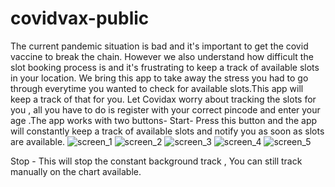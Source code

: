# covidvax-public
The current pandemic situation is bad and it's important to get the covid vaccine to break the chain.
However we also understand how difficult the slot booking process is and it's frustrating to keep a track
of available slots in your location.
We bring this app to take away the stress you had to go through everytime
you wanted to check for available slots.This app will keep a track of that for you.
Let Covidax worry about tracking the slots for you , all you have to do is register with your correct pincode 
and enter your age .The app works with two buttons-
Start- Press this button and the app will constantly keep a track of available slots and notify you as soon
as slots are available.
![screen_1](https://user-images.githubusercontent.com/41268465/120272836-511df700-c2cb-11eb-835e-598f21a97444.png)
![screen_2](https://user-images.githubusercontent.com/41268465/120272852-57ac6e80-c2cb-11eb-9f0c-e61f18988593.png)
![screen_3](https://user-images.githubusercontent.com/41268465/120272856-58450500-c2cb-11eb-98da-e5cc42695c57.png)
![screen_4](https://user-images.githubusercontent.com/41268465/120272857-59763200-c2cb-11eb-9993-917a6ffbf287.png)
![screen_5](https://user-images.githubusercontent.com/41268465/120272866-5b3ff580-c2cb-11eb-9119-772c143178eb.png)

Stop - This will stop the constant background track , You can still track manually on the chart available.
